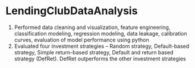 # LendingClubDataAnalysis

1) Performed data cleaning and visualization, feature engineering, classification modeling, 
regression modeling, data leakage, calibration curves, evaluation of model performance using python
2) Evaluated four investment strategies – Random strategy, Default-based strategy, Simple return-based strategy, 
Default and return based strategy (DefRet). DefRet outperforms the other investment strategies
